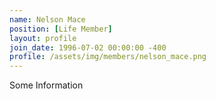 ```yaml
---
name: Nelson Mace
position: [Life Member]
layout: profile
join_date: 1996-07-02 00:00:00 -400
profile: /assets/img/members/nelson_mace.png
---
```

Some Information